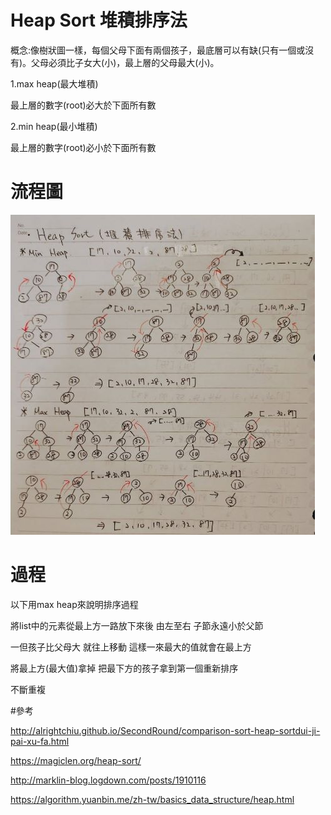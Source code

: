 # Heap Sort 堆積排序法

概念:像樹狀圖一樣，每個父母下面有兩個孩子，最底層可以有缺(只有一個或沒有)。父母必須比子女大(小)，最上層的父母最大(小)。

1.max heap(最大堆積)

最上層的數字(root)必大於下面所有數

2.min heap(最小堆積)

最上層的數字(root)必小於下面所有數

# 流程圖

![流程圖](https://github.com/wangweihsin/learning-note/blob/master/%E5%9C%96%E7%89%87/Heapsort%E6%B5%81%E7%A8%8B%E5%9C%96.jpg?raw=true)

# 過程

以下用max heap來說明排序過程

將list中的元素從最上方一路放下來後 由左至右 子節永遠小於父節

一但孩子比父母大 就往上移動 這樣一來最大的值就會在最上方

將最上方(最大值)拿掉 把最下方的孩子拿到第一個重新排序

不斷重複

#參考

http://alrightchiu.github.io/SecondRound/comparison-sort-heap-sortdui-ji-pai-xu-fa.html

https://magiclen.org/heap-sort/

http://marklin-blog.logdown.com/posts/1910116

https://algorithm.yuanbin.me/zh-tw/basics_data_structure/heap.html
